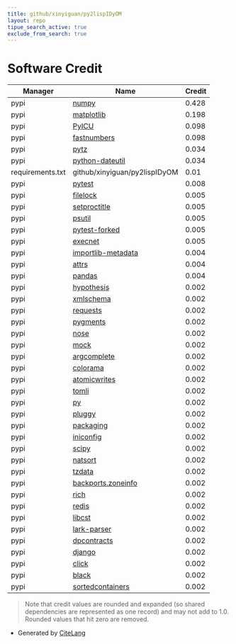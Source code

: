 ```yaml
---
title: github/xinyiguan/py2lispIDyOM
layout: repo
tipue_search_active: true
exclude_from_search: true
---
```

# Software Credit

|Manager|Name|Credit|
|-------|----|------|
|pypi|[numpy](https://www.numpy.org)|0.428|
|pypi|[matplotlib](https://matplotlib.org)|0.198|
|pypi|[PyICU](https://gitlab.pyicu.org/main/pyicu)|0.098|
|pypi|[fastnumbers](https://github.com/SethMMorton/fastnumbers)|0.098|
|pypi|[pytz](http://pythonhosted.org/pytz)|0.034|
|pypi|[python-dateutil](https://github.com/dateutil/dateutil)|0.034|
|requirements.txt|github/xinyiguan/py2lispIDyOM|0.01|
|pypi|[pytest](https://docs.pytest.org/en/latest/)|0.008|
|pypi|[filelock](https://github.com/tox-dev/py-filelock)|0.005|
|pypi|[setproctitle](https://pypi.org/project/setproctitle)|0.005|
|pypi|[psutil](https://pypi.org/project/psutil)|0.005|
|pypi|[pytest-forked](https://pypi.org/project/pytest-forked)|0.005|
|pypi|[execnet](https://pypi.org/project/execnet)|0.005|
|pypi|[importlib-metadata](https://pypi.org/project/importlib-metadata)|0.004|
|pypi|[attrs](https://pypi.org/project/attrs)|0.004|
|pypi|[pandas](https://pandas.pydata.org)|0.004|
|pypi|[hypothesis](https://hypothesis.works)|0.002|
|pypi|[xmlschema](https://pypi.org/project/xmlschema)|0.002|
|pypi|[requests](https://pypi.org/project/requests)|0.002|
|pypi|[pygments](https://pypi.org/project/pygments)|0.002|
|pypi|[nose](https://pypi.org/project/nose)|0.002|
|pypi|[mock](https://pypi.org/project/mock)|0.002|
|pypi|[argcomplete](https://pypi.org/project/argcomplete)|0.002|
|pypi|[colorama](https://pypi.org/project/colorama)|0.002|
|pypi|[atomicwrites](https://pypi.org/project/atomicwrites)|0.002|
|pypi|[tomli](https://pypi.org/project/tomli)|0.002|
|pypi|[py](https://pypi.org/project/py)|0.002|
|pypi|[pluggy](https://pypi.org/project/pluggy)|0.002|
|pypi|[packaging](https://pypi.org/project/packaging)|0.002|
|pypi|[iniconfig](https://pypi.org/project/iniconfig)|0.002|
|pypi|[scipy](https://www.scipy.org)|0.002|
|pypi|[natsort](https://github.com/SethMMorton/natsort)|0.002|
|pypi|[tzdata](https://pypi.org/project/tzdata)|0.002|
|pypi|[backports.zoneinfo](https://pypi.org/project/backports.zoneinfo)|0.002|
|pypi|[rich](https://pypi.org/project/rich)|0.002|
|pypi|[redis](https://pypi.org/project/redis)|0.002|
|pypi|[libcst](https://pypi.org/project/libcst)|0.002|
|pypi|[lark-parser](https://pypi.org/project/lark-parser)|0.002|
|pypi|[dpcontracts](https://pypi.org/project/dpcontracts)|0.002|
|pypi|[django](https://pypi.org/project/django)|0.002|
|pypi|[click](https://pypi.org/project/click)|0.002|
|pypi|[black](https://pypi.org/project/black)|0.002|
|pypi|[sortedcontainers](https://pypi.org/project/sortedcontainers)|0.002|


> Note that credit values are rounded and expanded (so shared dependencies are represented as one record) and may not add to 1.0. Rounded values that hit zero are removed.


- Generated by [CiteLang](https://github.com/vsoch/citelang)
